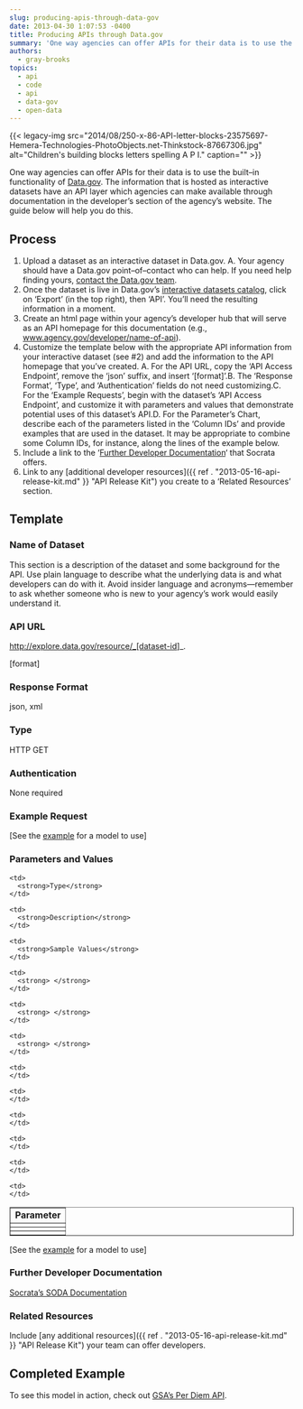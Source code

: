 ```yaml
---
slug: producing-apis-through-data-gov
date: 2013-04-30 1:07:53 -0400
title: Producing APIs through Data.gov
summary: 'One way agencies can offer APIs for their data is to use the built&ndash;in functionality of Data.gov. The information that is hosted as interactive datasets have an API layer which agencies can make available through documentation in the developer&#8217;s section of the agency&#8217;s website. The guide below will help you do this. Process Upload a dataset'
authors:
  - gray-brooks
topics:
  - api
  - code
  - api
  - data-gov
  - open-data
---
```


{{< legacy-img src="2014/08/250-x-86-API-letter-blocks-23575697-Hemera-Technologies-PhotoObjects.net-Thinkstock-87667306.jpg" alt="Children's building blocks letters spelling A P I." caption="" >}} 

One way agencies can offer APIs for their data is to use the built–in functionality of [Data.gov](http://www.data.gov/). The information that is hosted as interactive datasets have an API layer which agencies can make available through documentation in the developer&#8217;s section of the agency&#8217;s website. The guide below will help you do this.

## Process

  1. Upload a dataset as an interactive dataset in Data.gov. A. Your agency should have a Data.gov point–of–contact who can help. If you need help finding yours, [contact the Data.gov team](http://www.data.gov/webform/contact-us).
  2. Once the dataset is live in Data.gov&#8217;s [interactive datasets catalog](https://explore.data.gov/catalog/next-gen), click on &#8216;Export&#8217; (in the top right), then &#8216;API&#8217;. You’ll need the resulting information in a moment.
  3. Create an html page within your agency&#8217;s developer hub that will serve as an API homepage for this documentation (e.g., www.agency.gov/developer/name-of-api).
  4. Customize the template below with the appropriate API information from your interactive dataset (see #2) and add the information to the API homepage that you&#8217;ve created. A. For the API URL, copy the &#8216;API Access Endpoint&#8217;, remove the &#8216;json&#8217; suffix, and insert &#8216;[format]&#8217;.B. The &#8216;Response Format&#8217;, &#8216;Type&#8217;, and &#8216;Authentication&#8217; fields do not need customizing.C. For the &#8216;Example Requests&#8217;, begin with the dataset&#8217;s &#8216;API Access Endpoint&#8217;, and customize it with parameters and values that demonstrate potential uses of this dataset&#8217;s API.D. For the Parameter&#8217;s Chart, describe each of the parameters listed in the &#8216;Column IDs&#8217; and provide examples that are used in the dataset.  It may be appropriate to combine some Column IDs, for instance, along the lines of the example below.
  5. Include a link to the &#8216;[Further Developer Documentation](http://dev.socrata.com/)&#8216; that Socrata offers.
  6. Link to any [additional developer resources]({{ ref . "2013-05-16-api-release-kit.md" }} "API Release Kit") you create to a &#8216;Related Resources&#8217; section.

## Template

### Name of Dataset

This section is a description of the dataset and some background for the API. Use plain language to describe what the underlying data is and what developers can do with it. Avoid insider language and acronyms—remember to ask whether someone who is new to your agency&#8217;s work would easily understand it.

### API URL

http://explore.data.gov/resource/_[dataset-id]_.

[format]

### Response Format

json, xml

### Type

HTTP GET

### Authentication

None required

### Example Request

[See the [example](http://gsa.gov/portal/content/162379) for a model to use]

### Parameters and Values

<table border="1" cellspacing="1" cellpadding="5">
  <tr>
    <td>
      <strong>Parameter</strong>
    </td>
    
    <td>
      <strong>Type</strong>
    </td>
    
    <td>
      <strong>Description</strong>
    </td>
    
    <td>
      <strong>Sample Values</strong>
    </td>
  </tr>
  
  <tr>
    <td>
      <strong> </strong>
    </td>
    
    <td>
      <strong> </strong>
    </td>
    
    <td>
      <strong> </strong>
    </td>
    
    <td>
      <strong> </strong>
    </td>
  </tr>
  
  <tr>
    <td>
    </td>
    
    <td>
    </td>
    
    <td>
    </td>
    
    <td>
    </td>
  </tr>
  
  <tr>
    <td>
    </td>
    
    <td>
    </td>
    
    <td>
    </td>
    
    <td>
    </td>
  </tr>
</table>

[See the [example](http://gsa.gov/portal/content/162379) for a model to use]

### Further Developer Documentation

[Socrata’s SODA Documentation](http://dev.socrata.com/)

### Related Resources

Include [any additional resources]({{ ref . "2013-05-16-api-release-kit.md" }} "API Release Kit") your team can offer developers.

## Completed Example

To see this model in action, check out [GSA’s Per Diem API](http://gsa.gov/portal/content/162379).
